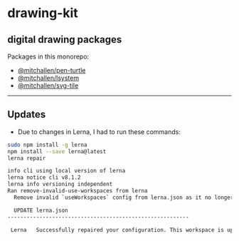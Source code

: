 drawing-kit
==
digital drawing packages 
--

Packages in this monorepo:

* [@mitchallen/pen-turtle](https://github.com/mitchallen/drawing-kit/tree/main/packages/pen-turtle#readme)
* [@mitchallen/lsystem](https://github.com/mitchallen/drawing-kit/tree/main/packages/lsystem#readme)
* [@mitchallen/svg-tile](https://github.com/mitchallen/drawing-kit/tree/main/packages/svg-tile#readme)

* * *

## Updates

* Due to changes in Lerna, I had to run these commands:

```sh
sudo npm install -g lerna
npm install --save lerna@latest
lerna repair

info cli using local version of lerna
lerna notice cli v8.1.2
lerna info versioning independent
Ran remove-invalid-use-workspaces from lerna
  Remove invalid `useWorkspaces` config from lerna.json as it no longer exists

  UPDATE lerna.json
---------------------------------------------------------

 Lerna   Successfully repaired your configuration. This workspace is up to date!
```